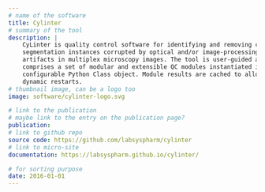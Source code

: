```yaml
---
# name of the software
title: Cylinter
# summary of the tool
description: |
    CyLinter is quality control software for identifying and removing cell
    segmentation instances corrupted by optical and/or image-processing
    artifacts in multiplex microscopy images. The tool is user-guided and
    comprises a set of modular and extensible QC modules instantiated in a
    configurable Python Class object. Module results are cached to allow for
    dynamic restarts.
# thumbnail image, can be a logo too
image: software/cylinter-logo.svg

# link to the publication
# maybe link to the entry on the publication page?
publication:
# link to github repo
source code: https://github.com/labsyspharm/cylinter
# link to micro-site
documentation: https://labsyspharm.github.io/cylinter/

# for sorting purpose
date: 2016-01-01
---
```


